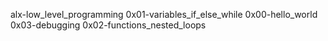 alx-low_level_programming
0x01-variables_if_else_while
0x00-hello_world
0x03-debugging 0x02-functions_nested_loops
